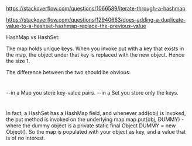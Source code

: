 https://stackoverflow.com/questions/1066589/iterate-through-a-hashmap

https://stackoverflow.com/questions/12940663/does-adding-a-duplicate-value-to-a-hashset-hashmap-replace-the-previous-value

HashMap vs HashSet:

The map holds unique keys. When you invoke put with a key that exists in the map, the object under that key is replaced with the new object. Hence the size 1.

The difference between the two should be obvious:
#
--in a Map you store key-value pairs.
--in a Set you store only the keys.
#
In fact, a HashSet has a HashMap field, and whenever add(obj) is invoked, the put method is invoked on the underlying map map.put(obj, DUMMY) - where the dummy object is a private static final Object DUMMY = new Object(). So the map is populated with your object as key, and a value that is of no interest.
